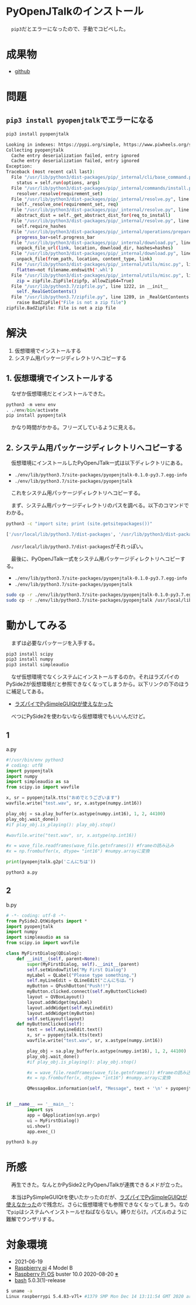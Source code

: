 # PyOpenJTalkのインストール

　`pip3`だとエラーになったので、手動でコピペした。

<!-- more -->

# 成果物

* [github](https://github.com/ytyaru/Python.PyOpenJTalk.SetUp.20210619141221)

# 問題

## `pip3 install pyopenjtalk`でエラーになる

```sh
pip3 install pyopenjtalk
```
```sh
Looking in indexes: https://pypi.org/simple, https://www.piwheels.org/simple
Collecting pyopenjtalk
  Cache entry deserialization failed, entry ignored
  Cache entry deserialization failed, entry ignored
Exception:
Traceback (most recent call last):
  File "/usr/lib/python3/dist-packages/pip/_internal/cli/base_command.py", line 143, in main
    status = self.run(options, args)
  File "/usr/lib/python3/dist-packages/pip/_internal/commands/install.py", line 338, in run
    resolver.resolve(requirement_set)
  File "/usr/lib/python3/dist-packages/pip/_internal/resolve.py", line 102, in resolve
    self._resolve_one(requirement_set, req)
  File "/usr/lib/python3/dist-packages/pip/_internal/resolve.py", line 256, in _resolve_one
    abstract_dist = self._get_abstract_dist_for(req_to_install)
  File "/usr/lib/python3/dist-packages/pip/_internal/resolve.py", line 209, in _get_abstract_dist_for
    self.require_hashes
  File "/usr/lib/python3/dist-packages/pip/_internal/operations/prepare.py", line 283, in prepare_linked_requirement
    progress_bar=self.progress_bar
  File "/usr/lib/python3/dist-packages/pip/_internal/download.py", line 823, in unpack_url
    unpack_file_url(link, location, download_dir, hashes=hashes)
  File "/usr/lib/python3/dist-packages/pip/_internal/download.py", line 728, in unpack_file_url
    unpack_file(from_path, location, content_type, link)
  File "/usr/lib/python3/dist-packages/pip/_internal/utils/misc.py", line 600, in unpack_file
    flatten=not filename.endswith('.whl')
  File "/usr/lib/python3/dist-packages/pip/_internal/utils/misc.py", line 485, in unzip_file
    zip = zipfile.ZipFile(zipfp, allowZip64=True)
  File "/usr/lib/python3.7/zipfile.py", line 1222, in __init__
    self._RealGetContents()
  File "/usr/lib/python3.7/zipfile.py", line 1289, in _RealGetContents
    raise BadZipFile("File is not a zip file")
zipfile.BadZipFile: File is not a zip file
```

# 解決

1. 仮想環境でインストールする
2. システム用パッケージディレクトリへコピーする

## 1. 仮想環境でインストールする

　なぜか仮想環境だとインストールできた。

```python
python3 -m venv env
. ./env/bin/activate
pip install pyopenjtalk
```

　かなり時間がかかる。フリーズしているように見える。

## 2. システム用パッケージディレクトリへコピーする

　仮想環境にインストールしたPyOpenJTalk一式は以下ディレクトリにある。

* `./env/lib/python3.7/site-packages/pyopenjtalk-0.1.0-py3.7.egg-info`
* `./env/lib/python3.7/site-packages/pyopenjtalk`

　これをシステム用パッケージディレクトリへコピーする。

　まず、システム用パッケージディレクトリのパスを調べる。以下のコマンドでわかる。

```sh
python3 -c "import site; print (site.getsitepackages())"
```
```sh
['/usr/local/lib/python3.7/dist-packages', '/usr/lib/python3/dist-packages', '/usr/lib/python3.7/dist-packages']
```

　`/usr/local/lib/python3.7/dist-packages`がそれっぽい。

　最後に、PyOpenJTalk一式をシステム用パッケージディレクトリへコピーする。

* `./env/lib/python3.7/site-packages/pyopenjtalk-0.1.0-py3.7.egg-info`
* `./env/lib/python3.7/site-packages/pyopenjtalk`

```sh
sudo cp -r ./env/lib/python3.7/site-packages/pyopenjtalk-0.1.0-py3.7.egg-info /usr/local/lib/python3.7/dist-packages
sudo cp -r ./env/lib/python3.7/site-packages/pyopenjtalk /usr/local/lib/python3.7/dist-packages
```

# 動かしてみる

　まずは必要なパッケージを入手する。

```sh
pip3 install scipy
pip3 install numpy
pip3 install simpleaudio
```

　なぜ仮想環境でなくシステムにインストールするのか。それはラズパイのPySide2が仮想環境だと参照できなくなってしまうから。以下リンクの下のほうに補足してある。

* [ラズパイでPySimpleGUIQtが使えなかった](https://ytyaru.hatenablog.com/entry/2023/01/30/000000)

　べつにPySide2を使わないなら仮想環境でもいいんだけど。

## 1

a.py
```python
#!/usr/bin/env python3
# coding: utf8
import pyopenjtalk
import numpy
import simpleaudio as sa
from scipy.io import wavfile

x, sr = pyopenjtalk.tts("おめでとうございます")
wavfile.write("test.wav", sr, x.astype(numpy.int16))

play_obj = sa.play_buffer(x.astype(numpy.int16), 1, 2, 44100)
play_obj.wait_done()
#if play_obj.is_playing(): play_obj.stop()

#wavfile.write("test.wav", sr, x.astype(np.int16))

#x = wave_file.readframes(wave_file.getnframes()) #frameの読み込み
#x = np.frombuffer(x, dtype= "int16") #numpy.arrayに変換

print(pyopenjtalk.g2p('こんにちは'))
```
```sh
python3 a.py
```

## 2

b.py
```python
# -*- coding: utf-8 -*-
from PySide2.QtWidgets import *
import pyopenjtalk
import numpy
import simpleaudio as sa
from scipy.io import wavfile

class MyFirstDialog(QDialog):
    def __init__(self, parent=None):
        super(MyFirstDialog, self).__init__(parent)
        self.setWindowTitle("My First Dialog")
        myLabel = QLabel("Please type something.")
        self.myLineEdit = QLineEdit("こんにちは。")
        myButton = QPushButton("Push!!")
        myButton.clicked.connect(self.myButtonClicked)
        layout = QVBoxLayout()
        layout.addWidget(myLabel)
        layout.addWidget(self.myLineEdit)
        layout.addWidget(myButton)
        self.setLayout(layout)
    def myButtonClicked(self):
        text = self.myLineEdit.text()
        x, sr = pyopenjtalk.tts(text)
        wavfile.write("test.wav", sr, x.astype(numpy.int16))

        play_obj = sa.play_buffer(x.astype(numpy.int16), 1, 2, 44100)
        play_obj.wait_done()
        #if play_obj.is_playing(): play_obj.stop()

        #x = wave_file.readframes(wave_file.getnframes()) #frameの読み込み
        #x = np.frombuffer(x, dtype= "int16") #numpy.arrayに変換

        QMessageBox.information(self, "Message", text + '\n' + pyopenjtalk.g2p(text))


if __name__ == '__main__':
        import sys
        app = QApplication(sys.argv)
        ui = MyFirstDialog()
        ui.show()
        app.exec_()
```
```sh
python3 b.py
```

# 所感

　再生できた。なんとかPySide2とPyOpenJTalkが連携できるメドが立った。

　本当はPySimpleGUIQtを使いたかったのだが、[ラズパイでPySimpleGUIQtが使えなかった](https://ytyaru.hatenablog.com/entry/2023/01/30/000000)ので残念だ。さらに仮想環境でも参照できなくなってしまう。なので`pip`はシステムへインストールせねばならない。縛りだらけ。パズルのように難解でウンザリする。

# 対象環境

* <time datetime="2021-06-19T16:41:56+0900" title="実施日">2021-06-19</time>
* [Raspbierry pi](https://ja.wikipedia.org/wiki/Raspberry_Pi) 4 Model B
* [Raspberry Pi OS](https://ja.wikipedia.org/wiki/Raspbian) buster 10.0 2020-08-20 [※](http://ytyaru.hatenablog.com/entry/2020/10/06/111111)
* [bash](https://ja.wikipedia.org/wiki/Bash) 5.0.3(1)-release

```sh
$ uname -a
Linux raspberrypi 5.4.83-v7l+ #1379 SMP Mon Dec 14 13:11:54 GMT 2020 armv7l GNU/Linux
```
